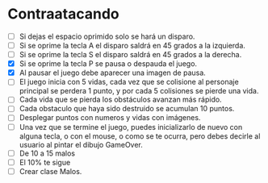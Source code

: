 # Contraatacando

- [ ] Si dejas el espacio oprimido solo se hará un disparo.
- [ ] Si se oprime la tecla A el disparo saldrá en 45 grados a la izquierda.
- [ ] Si se oprime la tecla S el disparo saldrá en 45 grados a la derecha.
- [x] Si se oprime la tecla P se pausa o despauda el juego.
- [x] Al pausar el juego debe aparecer una imagen de pausa.
- [ ] El juego inicia con 5 vidas, cada vez que se colisione al personaje principal se perdera 1 punto, y por cada 5 colisiones se pierde una vida.
- [ ] Cada vida que se pierda los obstáculos avanzan más rápido.
- [ ] Cada obstaculo que haya sido destruido se acumulan 10 puntos.
- [ ] Desplegar puntos con numeros y vidas con imágenes.
- [ ] Una vez que se termine el juego, puedes inicializarlo de nuevo con alguna tecla, o con el mouse, o como se te ocurra, pero debes decirle al usuario al pintar el dibujo GameOver.
- [ ] De 10 a 15 malos
- [ ] El 10% te sigue
- [ ] Crear clase Malos.
